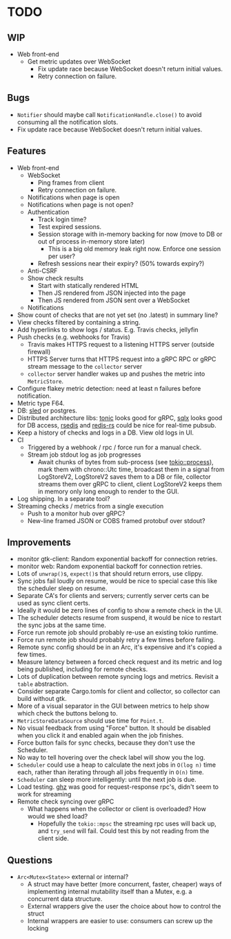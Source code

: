 # TODO

## WIP

* Web front-end
    * Get metric updates over WebSocket
        * Fix update race because WebSocket doesn't return initial values.
        * Retry connection on failure.

## Bugs

* `Notifier` should maybe call `NotificationHandle.close()` to avoid
  consuming all the notification slots.
* Fix update race because WebSocket doesn't return initial values.

## Features

* Web front-end
    * WebSocket
        * Ping frames from client
        * Retry connection on failure.
    * Notifications when page is open
    * Notifications when page is not open?
    * Authentication
        * Track login time?
        * Test expired sessions.
        * Session storage with in-memory backing for now (move to DB
          or out of process in-memory store later)
            * This is a big old memory leak right now. Enforce one session per user?
        * Refresh sessions near their expiry? (50% towards expiry?)
    * Anti-CSRF
    * Show check results
        * Start with statically rendered HTML
        * Then JS rendered from JSON injected into the page
        * Then JS rendered from JSON sent over a WebSocket
    * Notifications
* Show count of checks that are not yet set (no .latest) in summary line?
* View checks filtered by containing a string.
* Add hyperlinks to show logs / status. E.g. Travis checks, jellyfin
* Push checks (e.g. webhooks for Travis)
    * Travis makes HTTPS request to a listening HTTPS server (outside firewall)
    * HTTPS Server turns that HTTPS request into a gRPC RPC or gRPC
      stream message to the `collector` server
    * `collector` server handler wakes up and pushes the metric into `MetricStore`.
* Configure flakey metric detection: need at least n failures before notification.
* Metric type F64.
* DB:
  [sled](https://github.com/spacejam/sled) or
  postgres.
* Distributed architecture libs:
  [tonic](https://github.com/hyperium/tonic) looks good for gRPC,
  [sqlx](https://github.com/launchbadge/sqlx) looks good for DB access,
  [rsedis](https://github.com/seppo0010/rsedis) and
  [redis-rs](https://github.com/mitsuhiko/redis-rs) could be nice for real-time pubsub.
* Keep a history of checks and logs in a DB. View old logs in UI.
* CI
    * Triggered by a webhook / rpc / force run for a manual check.
    * Stream job stdout log as job progresses
        * Await chunks of bytes from sub-process
          (see [tokio::process](https://docs.rs/tokio/0.2.22/tokio/process/index.html)),
          mark them with chrono::Utc time, broadcast them in a signal from LogStoreV2,
          LogStoreV2 saves them to a DB or file,
          collector streams them over gRPC to client,
          client LogStoreV2 keeps them in memory only long enough to render to the GUI.
* Log shipping. In a separate tool?
* Streaming checks / metrics from a single execution
    * Push to a monitor hub over gRPC?
    * New-line framed JSON or COBS framed protobuf over stdout?

## Improvements

* monitor gtk-client: Random exponential backoff for connection retries.
* monitor web: Random exponential backoff for connection retries.
* Lots of `unwrap()`s, `expect()`s that should return errors, use clippy.
* Sync jobs fail loudly on resume, would be nice to special case this
  like the scheduler sleep on resume.
* Separate CA's for clients and servers; currently server certs can be used as sync client certs.
* Ideally it would be zero lines of config to show a remote check in the UI.
* The scheduler detects resume from suspend, it would be nice to restart
  the sync jobs at the same time.
* Force run remote job should probably re-use an existing tokio runtime.
* Force run remote job should probably retry a few times before failing.
* Remote sync config should be in an Arc, it's expensive and it's copied a few times.
* Measure latency between a forced check request and its metric and log being published,
  including for remote checks.
* Lots of duplication between remote syncing logs and metrics. Revisit a `table` abstraction.
* Consider separate Cargo.tomls for client and collector, so collector can build
  without gtk.
* More of a visual separator in the GUI between metrics to help show
  which check the buttons belong to.
* `MetricStoreDataSource` should use time for `Point.t`.
* No visual feedback from using "Force" button. It should be disabled
  when you click it and enabled again when the job finishes.
* Force button fails for sync checks, because they don't use the Scheduler.
* No way to tell hovering over the check label will show you the log.
* `Scheduler` could use a heap to calculate the next jobs in
  `O(log n)` time each, rather than iterating through all jobs frequently in
  `O(n)` time.
* `Scheduler` can sleep more intelligently: until the next job is due.
* Load testing.
  [ghz](https://github.com/bojand/ghz) was good for request-response
  rpc's, didn't seem to work for streaming
* Remote check syncing over gRPC
    * What happens when the collector or client is overloaded? How would we shed load?
        * Hopefully the `tokio::mpsc` the streaming rpc uses will back up,
          and `try_send` will fail. Could test this by not reading from the client side.

## Questions

* `Arc<Mutex<State>>` external or internal?
    * A struct may have better (more concurrent, faster, cheaper) ways
      of implementing internal mutability itself than a Mutex, e.g. a
      concurrent data structure.
    * External wrappers give the user the choice about how to control the struct
    * Internal wrappers are easier to use: consumers can screw up the locking
